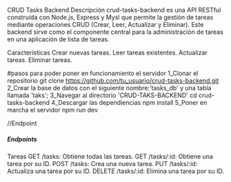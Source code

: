 CRUD Tasks Backend
Descripción
crud-tasks-backend es una API RESTful construida con Node.js, Express y Mysl que permite la gestión de tareas mediante operaciones CRUD (Crear, Leer, Actualizar y Eliminar). Este backend sirve como el componente central para la administración de tareas en una aplicación de lista de tareas.

Características
Crear nuevas tareas.
Leer tareas existentes.
Actualizar tareas.
Eliminar tareas.

#pasos para poder poner en funcionamiento el servidor
1_Clonar el repositorio
    git clone https://github.com/tu_usuario/crud-tasks-backend.git
2_Crear la base de datos con el siguiente nombre:'tasks_db' y una tabla llamada 'taks';
3_Navegar al directorio 'CRUD-TAKS-BACKEND'
    cd crud-tasks-backend
4_Descargar las dependiencias
    npm install
5_Poner en marcha el servidor
    npm run dev

//Endpoint


<h5>Endpoints</h5>
Tareas
GET /tasks: Obtiene todas las tareas.
GET /tasks/:id: Obtiene una tarea por su ID.
POST /tasks: Crea una nueva tarea.
PUT /tasks/:id: Actualiza una tarea por su ID.
DELETE /tasks/:id: Elimina una tarea por su ID.